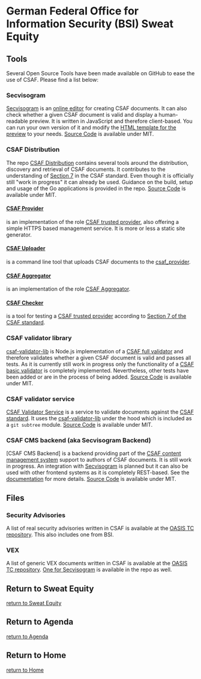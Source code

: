 # German Federal Office for Information Security (BSI) Sweat Equity

## Tools

Several Open Source Tools have been made available on GitHub to ease the use of CSAF. Please find a list below:

### Secvisogram

[Secvisogram](https://github.com/secvisogram/secvisogram/) is an [online editor](https://secvisogram.github.io) for creating CSAF documents. It can also check whether a given CSAF document is valid and display a human-readable preview. It is written in JavaScript and therefore client-based. You can run your own version of it and modify the [HTML template for the preview](https://github.com/secvisogram/secvisogram/blob/main/PREVIEW-TEMPLATING.md) to your needs. [Source Code](https://github.com/secvisogram/secvisogram/) is available under MIT.

### CSAF Distribution

The repo [CSAF Distribution](https://github.com/csaf-poc/csaf_distribution) contains several tools around the distribution, discovery and retrieval of CSAF documents. It contributes to the understanding of [Section 7](https://docs.oasis-open.org/csaf/csaf/v2.0/csaf-v2.0.html#7-distributing-csaf-documents) in the CSAF standard. Even though it is officially still "work in progress" it can already be used. Guidance on the build, setup and usage of the Go applications is provided in the repo. [Source Code](https://github.com/csaf-poc/csaf_distribution) is available under MIT.

#### [CSAF Provider](https://github.com/csaf-poc/csaf_distribution#csaf_provider)

is an implementation of the role [CSAF trusted provider](https://docs.oasis-open.org/csaf/csaf/v2.0/csaf-v2.0.html#723-role-csaf-trusted-provider), also offering a simple HTTPS based management service. It is more or less a static site generator.

#### [CSAF Uploader](https://github.com/csaf-poc/csaf_distribution#csaf_uploader)

is a command line tool that uploads CSAF documents to the [csaf_provider](#csaf_provider).

#### [CSAF Aggregator](https://github.com/csaf-poc/csaf_distribution#csaf_aggregator)

is an implementation of the role [CSAF Aggregator](https://docs.oasis-open.org/csaf/csaf/v2.0/csaf-v2.0.html#725-role-csaf-aggregator).

#### [CSAF Checker](https://github.com/csaf-poc/csaf_distribution#csaf_checker)

is a tool for testing a [CSAF trusted provider](https://docs.oasis-open.org/csaf/csaf/v2.0/csaf-v2.0.html#723-role-csaf-trusted-provider) according to [Section 7 of the CSAF standard](https://docs.oasis-open.org/csaf/csaf/v2.0/csaf-v2.0.html#7-distributing-csaf-documents).

### CSAF validator library

[csaf-validator-lib](https://github.com/secvisogram/csaf-validator-lib) is Node.js implementation of a [CSAF full validator](https://docs.oasis-open.org/csaf/csaf/v2.0/csaf-v2.0.html#9116-conformance-clause-16-csaf-full-validator) and therefore validates whether a given CSAF document is valid and passes all tests. As it is currently still work in progress only the functionality of a [CSAF basic validator](https://docs.oasis-open.org/csaf/csaf/v2.0/csaf-v2.0.html#9114-conformance-clause-14-csaf-basic-validator) is completely implemented. Nevertheless, other tests have been added or are in the process of being added. [Source Code](https://github.com/secvisogram/csaf-validator-lib) is available under MIT.

### CSAF validator service

[CSAF Validator Service](https://github.com/secvisogram/csaf-validator-service) is a service to validate documents against the [CSAF standard](https://docs.oasis-open.org/csaf/csaf/v2.0/csaf-v2.0.html). It uses the [csaf-validator-lib](#csaf-validator-library) under the hood which is included as a `git subtree` module. [Source Code](https://github.com/secvisogram/csaf-validator-service) is available under MIT.

### CSAF CMS backend (aka Secvisogram Backend)

[CSAF CMS Backend] is a backend providing part of the [CSAF content management system](https://docs.oasis-open.org/csaf/csaf/v2.0/csaf-v2.0.html#916-conformance-clause-6-csaf-content-management-system) support to authors of CSAF documents. It is still work in progress. An integration with [Secvisogram](#secvisogram) is planned but it can also be used with other frontend systems as it is completely REST-based. See the [documentation](https://github.com/secvisogram/csaf-cms-backend/blob/main/documents/architecture-decisions.md) for more details. [Source Code](https://github.com/secvisogram/csaf-cms-backend) is available under MIT.

## Files

### Security Advisories

A list of real security advisories written in CSAF is available at the [OASIS TC repository](https://github.com/oasis-tcs/csaf/tree/master/csaf_2.0/examples/csaf). This also includes one from BSI.

### VEX

A list of generic VEX documents written in CSAF is available at the [OASIS TC repository](https://github.com/oasis-tcs/csaf/tree/master/csaf_2.0/examples/csaf/csaf_vex). [One for Secvisogram](https://github.com/oasis-tcs/csaf/tree/master/csaf_2.0/examples/csaf/csaf_vex/sec-vex-2022-0001.json) is available in the repo as well.

## Return to Sweat Equity
[return to Sweat Equity](../../SweatEquity)

## Return to Agenda
[return to Agenda](../../Agenda)

## Return to Home
[return to Home](../../index.md)

